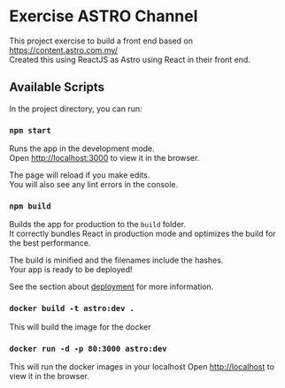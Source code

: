 # Exercise ASTRO Channel

This project exercise to build a front end based on https://content.astro.com.my/ \
Created this using ReactJS as Astro using React in their front end.

## Available Scripts

In the project directory, you can run:

### `npm start`

Runs the app in the development mode.\
Open [http://localhost:3000](http://localhost:3000) to view it in the browser.

The page will reload if you make edits.\
You will also see any lint errors in the console.

### `npm build`

Builds the app for production to the `build` folder.\
It correctly bundles React in production mode and optimizes the build for the best performance.

The build is minified and the filenames include the hashes.\
Your app is ready to be deployed!

See the section about [deployment](https://facebook.github.io/create-react-app/docs/deployment) for more information.

### `docker build -t astro:dev . `

This will build the image for the docker

### `docker run -d -p 80:3000 astro:dev`
This will run the docker images in your localhost
Open [http://localhost](http://localhost) to view it in the browser.
